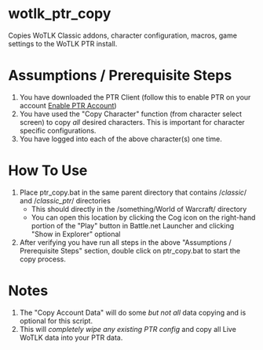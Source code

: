 # wotlk_ptr_copy
Copies WoTLK Classic addons, character configuration, macros, game settings to the WoTLK PTR install.

# Assumptions / Prerequisite Steps
1. You have downloaded the PTR Client (follow this to enable PTR on your account [Enable PTR Account](https://us.battle.net/support/en/article/000211136?_gl=1*l4v1j7*_ga*NDE1NDM1NDI5LjE2NzY0MzUxNjU.*_ga_VYKNV7C0S3*MTY5NDQ3NDMwMi4zLjAuMTY5NDQ3NDMwMi42MC4wLjA))
2. You have used the "Copy Character" function (from character select screen) to copy *all* desired characters. This is important for character specific configurations.
3. You have logged into each of the above character(s) one time.

# How To Use
1. Place ptr_copy.bat in the same parent directory that contains /_classic_/ and /_classic_ptr_/ directories
	- This should directly in the /something/World of Warcraft/ directory
	- You can open this location by clicking the Cog icon on the right-hand portion of the "Play" button in Battle.net Launcher and clicking "Show in Explorer" optional
2. After verifying you have run all steps in the above "Assumptions / Prerequisite Steps" section, double click on ptr_copy.bat to start the copy process.

# Notes
1. The "Copy Account Data" will do some *but not all* data copying and is optional for this script.
2. This will *completely wipe any existing PTR config* and copy all Live WoTLK data into your PTR data.